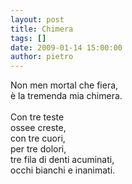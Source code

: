 ```yaml
---
layout: post
title: Chimera
tags: []
date: 2009-01-14 15:00:00
author: pietro
---
```

Non men mortal che fiera,<br/>è la tremenda mia chimera.<br/><br/>Con tre teste<br/>ossee creste,<br/>con tre cuori,<br/>per tre dolori,<br/>tre fila di denti acuminati,<br/>occhi bianchi e inanimati.
